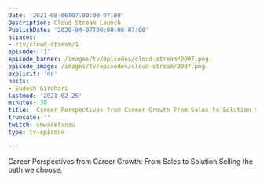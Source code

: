 ```yaml
---
Date: '2021-08-06T07:00:00-07:00'
Description: Cloud Stream Launch
PublishDate: '2020-04-07T00:00:00-07:00'
aliases:
- /tv/cloud-stream/1
episode: '1'
episode_banner: /images/tv/episodes/cloud-stream/0007.png
episode_image: /images/tv/episodes/cloud-stream/0007.png
explicit: 'no'
hosts:
- Sudesh Girdhari
lastmod: '2021-02-25'
minutes: 30
title:  Career Perspectives from Career Growth From Sales to Solution Selling the path we choose.
truncate: ''
twitch: vmwaretanzu
type: tv-episode

---
```


Career Perspectives from Career Growth: From Sales to Solution Selling the path we choose.